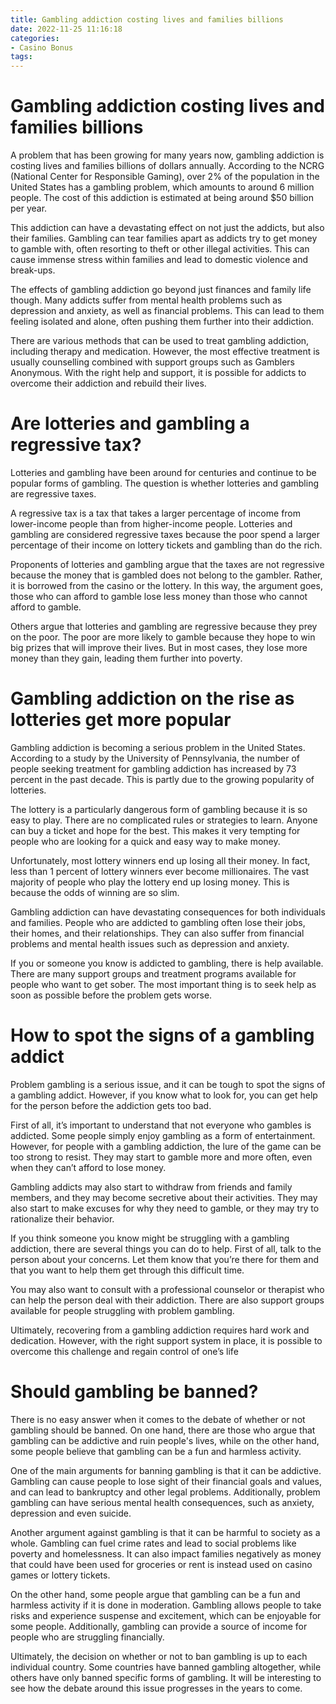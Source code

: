 ```yaml
---
title: Gambling addiction costing lives and families billions
date: 2022-11-25 11:16:18
categories:
- Casino Bonus
tags:
---
```



#  Gambling addiction costing lives and families billions

A problem that has been growing for many years now, gambling addiction is costing lives and families billions of dollars annually. According to the NCRG (National Center for Responsible Gaming), over 2% of the population in the United States has a gambling problem, which amounts to around 6 million people. The cost of this addiction is estimated at being around $50 billion per year.

This addiction can have a devastating effect on not just the addicts, but also their families. Gambling can tear families apart as addicts try to get money to gamble with, often resorting to theft or other illegal activities. This can cause immense stress within families and lead to domestic violence and break-ups.

The effects of gambling addiction go beyond just finances and family life though. Many addicts suffer from mental health problems such as depression and anxiety, as well as financial problems. This can lead to them feeling isolated and alone, often pushing them further into their addiction.

There are various methods that can be used to treat gambling addiction, including therapy and medication. However, the most effective treatment is usually counselling combined with support groups such as Gamblers Anonymous. With the right help and support, it is possible for addicts to overcome their addiction and rebuild their lives.

#  Are lotteries and gambling a regressive tax?

Lotteries and gambling have been around for centuries and continue to be popular forms of gambling. The question is whether lotteries and gambling are regressive taxes.

A regressive tax is a tax that takes a larger percentage of income from lower-income people than from higher-income people. Lotteries and gambling are considered regressive taxes because the poor spend a larger percentage of their income on lottery tickets and gambling than do the rich.

Proponents of lotteries and gambling argue that the taxes are not regressive because the money that is gambled does not belong to the gambler. Rather, it is borrowed from the casino or the lottery. In this way, the argument goes, those who can afford to gamble lose less money than those who cannot afford to gamble.

Others argue that lotteries and gambling are regressive because they prey on the poor. The poor are more likely to gamble because they hope to win big prizes that will improve their lives. But in most cases, they lose more money than they gain, leading them further into poverty.

#  Gambling addiction on the rise as lotteries get more popular

Gambling addiction is becoming a serious problem in the United States. According to a study by the University of Pennsylvania, the number of people seeking treatment for gambling addiction has increased by 73 percent in the past decade. This is partly due to the growing popularity of lotteries.

The lottery is a particularly dangerous form of gambling because it is so easy to play. There are no complicated rules or strategies to learn. Anyone can buy a ticket and hope for the best. This makes it very tempting for people who are looking for a quick and easy way to make money.

Unfortunately, most lottery winners end up losing all their money. In fact, less than 1 percent of lottery winners ever become millionaires. The vast majority of people who play the lottery end up losing money. This is because the odds of winning are so slim.

Gambling addiction can have devastating consequences for both individuals and families. People who are addicted to gambling often lose their jobs, their homes, and their relationships. They can also suffer from financial problems and mental health issues such as depression and anxiety.

If you or someone you know is addicted to gambling, there is help available. There are many support groups and treatment programs available for people who want to get sober. The most important thing is to seek help as soon as possible before the problem gets worse.

#  How to spot the signs of a gambling addict 

Problem gambling is a serious issue, and it can be tough to spot the signs of a gambling addict. However, if you know what to look for, you can get help for the person before the addiction gets too bad.

First of all, it’s important to understand that not everyone who gambles is addicted. Some people simply enjoy gambling as a form of entertainment. However, for people with a gambling addiction, the lure of the game can be too strong to resist. They may start to gamble more and more often, even when they can’t afford to lose money.

Gambling addicts may also start to withdraw from friends and family members, and they may become secretive about their activities. They may also start to make excuses for why they need to gamble, or they may try to rationalize their behavior.

If you think someone you know might be struggling with a gambling addiction, there are several things you can do to help. First of all, talk to the person about your concerns. Let them know that you’re there for them and that you want to help them get through this difficult time.

You may also want to consult with a professional counselor or therapist who can help the person deal with their addiction. There are also support groups available for people struggling with problem gambling.

Ultimately, recovering from a gambling addiction requires hard work and dedication. However, with the right support system in place, it is possible to overcome this challenge and regain control of one’s life

#  Should gambling be banned?

There is no easy answer when it comes to the debate of whether or not gambling should be banned. On one hand, there are those who argue that gambling can be addictive and ruin people's lives, while on the other hand, some people believe that gambling can be a fun and harmless activity.

One of the main arguments for banning gambling is that it can be addictive. Gambling can cause people to lose sight of their financial goals and values, and can lead to bankruptcy and other legal problems. Additionally, problem gambling can have serious mental health consequences, such as anxiety, depression and even suicide.

Another argument against gambling is that it can be harmful to society as a whole. Gambling can fuel crime rates and lead to social problems like poverty and homelessness. It can also impact families negatively as money that could have been used for groceries or rent is instead used on casino games or lottery tickets.

On the other hand, some people argue that gambling can be a fun and harmless activity if it is done in moderation. Gambling allows people to take risks and experience suspense and excitement, which can be enjoyable for some people. Additionally, gambling can provide a source of income for people who are struggling financially.

Ultimately, the decision on whether or not to ban gambling is up to each individual country. Some countries have banned gambling altogether, while others have only banned specific forms of gambling. It will be interesting to see how the debate around this issue progresses in the years to come.